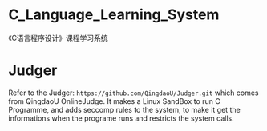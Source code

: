 # C_Language_Learning_System
《C语言程序设计》课程学习系统


# Judger 
Refer to the Judger: `https://github.com/QingdaoU/Judger.git` which comes from QingdaoU OnlineJudge.
It makes a Linux SandBox to run C Programme, and adds seccomp rules to the system, to make it get the informations when the programe runs and restricts the system calls.